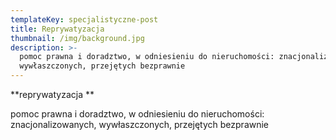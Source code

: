 ```yaml
---
templateKey: specjalistyczne-post
title: Reprywatyzacja
thumbnail: /img/background.jpg
description: >-
  pomoc prawna i doradztwo, w odniesieniu do nieruchomości: znacjonalizowanych,
  wywłaszczonych, przejętych bezprawnie
---
```

**reprywatyzacja**

pomoc prawna i doradztwo, w odniesieniu do nieruchomości: znacjonalizowanych, wywłaszczonych, przejętych bezprawnie
